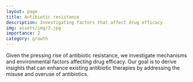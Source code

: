 ```yaml
---
layout: page
title: Antibiotic resistance
description: Investigating factors that affect drug efficacy
img: assets/img/3.jpg
importance: 2
category: growth
---
```


Given the pressing rise of antibiotic resistance, we investigate mechanisms and environmental factors affecting drug efficacy. Our goal is to derive insights that can enhance existing antibiotic therapies by addressing the misuse and overuse of antibiotics.